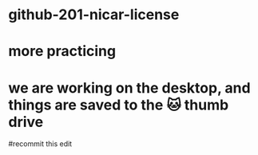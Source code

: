 # github-201-nicar-license
# more practicing
# we are working on the desktop, and things are saved to the :cat: thumb drive
#recommit this edit
